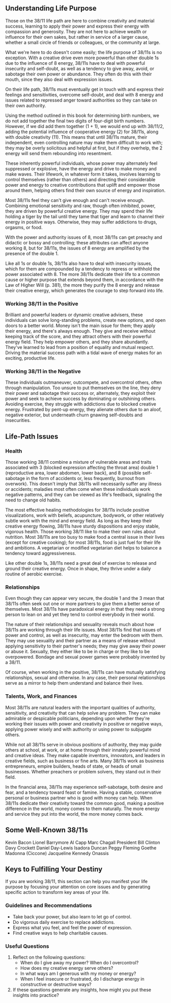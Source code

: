 ## Understanding Life Purpose

Those on the 38/11 life path are here to combine creativity and material success, learning to apply their power and express their energy with compassion and generosity. They are not here to achieve wealth or influence for their own sakes, but rather in service of a larger cause, whether a small circle of friends or colleagues, or the community at large.

What we're here to do doesn't come easily; the life purpose of 38/11s is no exception. With a creative drive even more powerful than other double 1s due to the influence of 8 energy, 38/11s have to deal with powerful insecurity and self-doubt, as well as a tendency to give away, avoid, or sabotage their own power or abundance. They often do this with their mouth, since they also deal with expression issues.

On their life path, 38/11s must eventually get in touch with and express their feelings and sensitivities, overcome self-doubt, and deal with 8 energy and issues related to repressed anger toward authorities so they can take on their own authority.

Using the method outlined in this book for determining birth numbers, we do not add together the final two digits of four-digit birth numbers. However, if we did add them together (1 + 1), we would end up with 38/11/2, adding the potential influence of cooperative energy (2) for 38/11s, along with double creativity (11). This means that until 38/11s mature, their independent, even controlling nature may make them difficult to work with; they may be overly solicitous and helpful at first, but if they overhelp, the 2 energy will send them rebounding into resentment.

These inherently powerful individuals, whose power may alternately feel suppressed or explosive, have the energy and drive to make money and make waves. Their lifework, in whatever form it takes, involves learning to control themselves (rather than others) and directing their considerable power and energy to creative contributions that uplift and empower those around them, helping others find their own source of energy and inspiration.

Most 38/11s feel they can't give enough and can't receive enough. Combining emotional sensitivity and raw, though often inhibited, power, they are driven by powerful creative energy. They may spend their life holding a tiger by the tail until they tame that tiger and learn to channel their energy in positive ways. Otherwise, they may suffer addictions to drugs, orgasms, or food.

With the power and authority issues of 8, most 38/11s can get preachy and didactic or bossy and controlling; these attributes can affect anyone working 8, but for 38/11s, the issues of 8 energy are amplified by the presence of the double 1.

Like all 1s or double 1s, 38/11s also have to deal with insecurity issues, which for them are compounded by a tendency to repress or withhold the power associated with 8. The more 38/11s dedicate their life to a common cause or higher purpose that extends beyond them, in accordance with the Law of Higher Will (p. 381), the more they purify the 8 energy and release their creative energy, which generates the courage to step forward into life.

### Working 38/11 in the Positive

Brilliant and powerful leaders or dynamic creative advisers, these individuals can solve long-standing problems, create new options, and open doors to a better world. Money isn't the main issue for them; they apply their energy, and there's always enough. They give and receive without keeping track of the score, and they attract others with their powerful energy field. They help empower others, and they share abundantly. They've learned to lead from a position of equality and mutual respect. Driving the material success path with a tidal wave of energy makes for an exciting, productive life.

### Working 38/11 in the Negative

These individuals outmaneuver, outcompete, and overcontrol others, often through manipulation. Too unsure to put themselves on the line, they deny their power and sabotage their success or, alternately, they exploit their power and seek to achieve success by dominating or outshining others. Avoiding exercise, they struggle with addictions due to blocked creative energy. Frustrated by pent-up energy, they alienate others due to an aloof, negative exterior, but underneath churn gnawing self-doubts and insecurities.

## Life-Path Issues

### Health

Those working 38/11 combine a mixture of vulnerable areas and traits associated with 3 (blocked expression affecting the throat area) double 1 (reproductive area, lower abdomen, lower back), and 8 (possible self-sabotage in the form of accidents or, less frequently, burnout from overwork). This doesn't imply that 38/11s will necessarily suffer any illness or accidents; maladies most often come when these individuals work negative patterns, and they can be viewed as life's feedback, signaling the need to change old habits.

The most effective healing methodologies for 38/11s include positive visualizations, work with beliefs, acupuncture, bodywork, or other relatively subtle work with the mind and energy field. As long as they keep their creative energy flowing, 38/11s have sturdy dispositions and enjoy stable, vigorous health. Those working 38/11 like to make their own rules about nutrition. Most 38/11s are too busy to make food a central issue in their lives (except for creative cooking); for most 38/11s, food is just fuel for their life and ambitions. A vegetarian or modified vegetarian diet helps to balance a tendency toward aggressiveness.

Like other double 1s, 38/11s need a great deal of exercise to release and ground their creative energy. Once in shape, they thrive under a daily routine of aerobic exercise.

### Relationships

Even though they can appear very secure, the double 1 and the 3 mean that 38/11s often seek out one or more partners to give them a better sense of themselves. Most 38/11s have paradoxical energy in that they need a strong person to lean on and yet they tend to control everybody in their world.

The nature of their relationships and sexuality reveals much about how 38/11s are working through their life issues. Most 38/11s find that issues of power and control, as well as insecurity, may enter the bedroom with them. They may use sexuality and their partner as a means of release without applying sensitivity to their partner's needs; they may give away their power or abuse it. Sexually, they either like to be in charge or they like to be overpowered. Bondage and sexual power games were probably invented by a 38/11.

Of course, when working in the positive, 38/11s can have mutually satisfying relationships, sexual and otherwise. In any case, their personal relationships serve as a mirror to help them understand and balance their lives.

### Talents, Work, and Finances

Most 38/11s are natural leaders with the important qualities of authority, sensitivity, and creativity that can help solve any problem. They can make admirable or despicable politicians, depending upon whether they're working their issues with power and creativity in positive or negative ways, applying power wisely and with authority or using power to subjugate others.

While not all 38/11s serve in obvious positions of authority, they may guide others at school, at work, or at home through their innately powerful mind and creative ideas. They make capable inventors, innovators, and leaders in creative fields, such as business or fine arts. Many 38/11s work as business entrepreneurs, empire builders, heads of state, or heads of small businesses. Whether preachers or problem solvers, they stand out in their field.

In the financial area, 38/11s may experience self-sabotage, both desire and fear, and a tendency toward feast or famine. Having a stable, conservative personal or business partner who is good with money can help. When 38/11s dedicate their creativity toward the common good, making a positive difference in the world, money comes to them naturally. The more energy and service they put into the world, the more money comes back.

## Some Well-Known 38/11s

Kevin Bacon
Lionel Barrymore
Al Capp
Marc Chagall
President Bill Clinton
Davy Crockett
Daniel Day-Lewis
Isadora Duncan
Peggy Fleming
Goethe
Madonna (Ciccone)
Jacqueline Kennedy Onassis

## Keys to Fulfilling Your Destiny

If you are working 38/11, this section can help you manifest your life purpose by focusing your attention on core issues and by generating specific action to transform key areas of your life.

### Guidelines and Recommendations

* Take back your power, but also learn to let go of control.
* Do vigorous daily exercise to replace addictions.
* Express what you feel, and feel the power of expression.
* Find creative ways to help charitable causes.

### Useful Questions

1. Reflect on the following questions:
    * When do I give away my power? When do I overcontrol?
    * How does my creative energy serve others?
    * In what ways am I generous with my money or energy?
    * When I feel insecure or frustrated, do I discharge energy in constructive or destructive ways?
2. If these questions generate any insights, how might you put these insights into practice?
